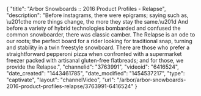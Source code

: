 {
    "title": "Arbor Snowboards :: 2016 Product Profiles - Relapse",
    "description": "Before instagrams, there were epigrams; saying such as, \u201cthe more things change, the more they stay the same.\u201d And before a variety of hybrid technologies bombarded and confused the common snowboarder, there was classic camber. The Relapse is an ode to our roots; the perfect board for a rider looking for traditional snap, turning and stability in a twin freestyle snowboard. There are those who prefer a straightforward pepperoni pizza when confronted with a supermarket freezer packed with artisanal gluten-free flatbreads; and for those, we provide the Relapse.",
    "channelid": "3763991",
    "videoid": "6416524",
    "date_created": "1443461785",
    "date_modified": "1454537217",
    "type": "captivate",
    "layout": "channelVideo",
    "url": "\/arbor\/arbor-snowboards-2016-product-profiles-relapse\/3763991-6416524"
}